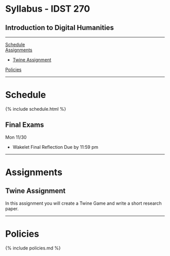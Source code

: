 # Syllabus - IDST 270

## Introduction to Digital Humanities

_____

[Schedule](#schedule) <br />
[Assignments](#assignments) <br />

* [Twine Assignment](##twine)

[Policies](#policies) <br />

_____

# Schedule

{% include schedule.html %}

## Final Exams

Mon 11/30 

* Wakelet Final Reflection Due by 11:59 pm

_____

# Assignments

## Twine Assignment

In this assignment you will create a Twine Game and write a short research paper.
_____

# Policies

{% include policies.md %}
